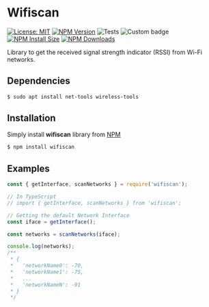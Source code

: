 # Wifiscan

[![License: MIT](https://img.shields.io/badge/License-MIT-yellow.svg)](https://github.com/ferreirad08/wifiscan/blob/main/LICENSE)
[![NPM Version](https://badgen.net/npm/v/wifiscan)](https://npmjs.org/package/wifiscan)
![Tests](https://github.com/ferreirad08/wifiscan/actions/workflows/tests.yml/badge.svg)
![Custom badge](https://img.shields.io/endpoint?url=https%3A%2F%2Fjsonblob.com%2Fapi%2FjsonBlob%2F1048771169276411904)
[![NPM Install Size](https://badgen.net/packagephobia/install/wifiscan)](https://packagephobia.com/result?p=wifiscan)
[![NPM Downloads](https://badgen.net/npm/dm/wifiscan)](https://npmcharts.com/compare/wifiscan?minimal=true)

Library to get the received signal strength indicator (RSSI) from Wi-Fi networks.

## Dependencies

```bash
$ sudo apt install net-tools wireless-tools
```

## Installation

Simply install **wifiscan** library from [NPM](https://www.npmjs.com/package/wifiscan)

```bash
$ npm install wifiscan
```

## Examples

```javascript
const { getInterface, scanNetworks } = require('wifiscan');

// In TypeScript
// import { getInterface, scanNetworks } from 'wifiscan';

// Getting the default Network Interface
const iface = getInterface();

const networks = scanNetworks(iface);

console.log(networks);
/**
 * {
 *   'networkName0': -70,
 *   'networkName1': -75,
 *   ...
 *   'networkNameN': -91
 * }
 */
```
